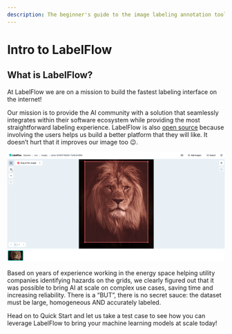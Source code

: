 ```yaml
---
description: The beginner's guide to the image labeling annotation tool LabelFlow
---
```


# Intro to LabelFlow

## What is LabelFlow?

At LabelFlow we are on a mission to build the fastest labeling interface on the internet!

Our mission is to provide the AI community with a solution that seamlessly integrates within their software ecosystem while providing the most straightforward labeling experience.  LabelFlow is also [open source](https://github.com/Labelflow/labelflow) because involving the users helps us build a better platform that they will like. It doesn’t hurt that it improves our image too 😉.

![](.gitbook/assets/king_of_the_jungle.png)

Based on years of experience working in the energy space helping utility companies identifying hazards on the grids, we clearly figured out that it was possible to bring AI at scale on complex use cases, saving time and increasing reliability. There is a “BUT”, there is no secret sauce: the dataset must be large, homogeneous AND accurately labeled.

Head on to Quick Start and let us take a test case to see how you can leverage LabelFlow to bring your machine learning models at scale today!

